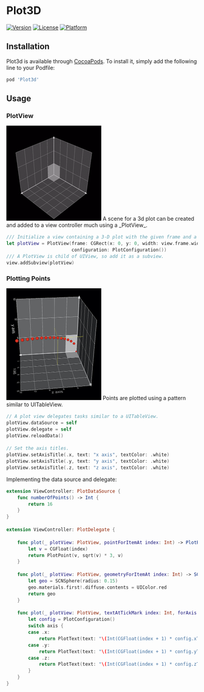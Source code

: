 # Plot3D

[![Version](https://img.shields.io/cocoapods/v/ScrollCounter.svg?style=flat)](https://cocoapods.org/pods/Plot3d)
[![License](https://img.shields.io/cocoapods/l/ScrollCounter.svg?style=flat)](https://cocoapods.org/pods/Plot3d)
[![Platform](https://img.shields.io/cocoapods/p/ScrollCounter.svg?style=flat)](https://cocoapods.org/pods/Plot3d)

## Installation
Plot3d is available through [CocoaPods](https://cocoapods.org). To install
it, simply add the following line to your Podfile:
```ruby
pod 'Plot3d'
```

## Usage

### PlotView
<img src="https://github.com/stokatyan/ReadMeMedia/blob/master/Plot3d/PlotView-0.gif"/>
A scene for a 3d plot can be created and added to a view controller much using a _PlotView_.

```swift
/// Initialize a view containing a 3-D plot with the given frame and a default configuration.
let plotView = PlotView(frame: CGRect(x: 0, y: 0, width: view.frame.width, height: view.frame.height),
                        configuration: PlotConfiguration())
/// A PlotView is child of UIView, so add it as a subview.
view.addSubview(plotView)
```

### Plotting Points
<img src="https://github.com/stokatyan/ReadMeMedia/blob/master/Plot3d/PlotView-1.jpeg" width="250" height="294"/>
Points are plotted using a pattern similar to UITableView.

```swift
// A plot view delegates tasks similar to a UITableView.
plotView.dataSource = self
plotView.delegate = self
plotView.reloadData()

// Set the axis titles.
plotView.setAxisTitle(.x, text: "x axis", textColor: .white)
plotView.setAxisTitle(.y, text: "y axis", textColor: .white)
plotView.setAxisTitle(.z, text: "z axis", textColor: .white)
```

Implementing the data source and delegate:
```swift
extension ViewController: PlotDataSource {
    func numberOfPoints() -> Int {
        return 16
    }
}

extension ViewController: PlotDelegate {

    func plot(_ plotView: PlotView, pointForItemAt index: Int) -> PlotPoint {
        let v = CGFloat(index)
        return PlotPoint(v, sqrt(v) * 3, v)
    }

    func plot(_ plotView: PlotView, geometryForItemAt index: Int) -> SCNGeometry? {
        let geo = SCNSphere(radius: 0.15)
        geo.materials.first!.diffuse.contents = UIColor.red
        return geo
    }

    func plot(_ plotView: PlotView, textAtTickMark index: Int, forAxis axis: PlotAxis) -> PlotText? {
        let config = PlotConfiguration()
        switch axis {
        case .x:
            return PlotText(text: "\(Int(CGFloat(index + 1) * config.xTickInterval))", fontSize: 0.3, offset: 0.25)
        case .y:
            return PlotText(text: "\(Int(CGFloat(index + 1) * config.yTickInterval))", fontSize: 0.3, offset: 0.1)
        case .z:
            return PlotText(text: "\(Int(CGFloat(index + 1) * config.zTickInterval))", fontSize: 0.3, offset: 0.25)
        }
    }
}
```

